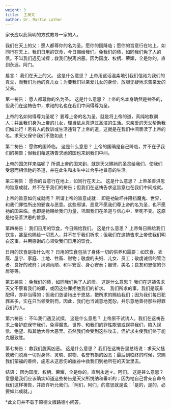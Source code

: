 ```yaml
---
weight: 3
title:  主祷文
author: Dr. Martin Luther
---
```


家长应以此简明的方式教导一家的人。

我们在天上的父：愿人都尊你的名为圣。愿你的国降临；愿你的旨意行在地上，如同行在天上。我们日用的饮食，今日赐给我们。免我们的债，如同我们免了人的债。不叫我们遇见试探；救我们脱离凶恶。因为国度、权柄、荣耀，全是你的，直到永远。阿门。

启言：
我们在天上的父。
这是什么意思？ 上帝用这话温柔地引我们信祂为我们的真父，而我们为祂的真儿女；为要我们以亲爱儿女的身份，放胆无疑地求告亲爱的父亲。

第一祷告：
愿人都尊你的名为圣。
这是什么意思？ 上帝的名本身确然是神圣的，但我们在这祷告中，求祂的名也在我们中间得尊为圣。

上帝的名如何得尊为圣呢？ 要尊上帝的名为圣，就是将上帝的道，真纯地教训人；并且我们身为上帝的儿女，理当依从真道过圣洁的生活。求亲爱的天父帮助我们如此行！若有人的教训或生活违背了上帝的道，这就是在我们中间亵渎了上帝的名。求天父保守我们不致如此！

第二祷告：
愿你的国降临。
这是什么意思？ 上帝的国确是自己降临，并不在乎我们的祷告；但我们藉这祷告求祂的国也来到我们中间。

上帝的国怎样来临呢？ 所谓上帝的国来到，就是天父赐衪的圣灵给我们，使我们受恩而相信祂的圣道，并在此生和永生中过合乎衪旨意的生活。

第三祷告：
愿你的旨意行在地上，如同行在天上。
这是什么意思？ 上帝圣善洪恩的旨意成就，并不在乎我们的祷告；但我们在这祷告求这旨意也在我们中间成就。

上帝的旨意如何成就呢？ 所谓上帝的旨意成就： 即是衪破坏并阻挡魔鬼、世界，和我们罪性所出的邪谋与恶意。这些邪谋、恶意不愿我们尊上帝的名为圣，也不愿衪的国来临。也即是衪赐给我们力量，巩固我们在圣道与信心中，至死不变。这原是衪圣善洪恩的旨意。

第四祷告：
我们日用的饮食，今日赐给我们。
这是什么意思？ 上帝每日赐给我们饮食，甚至也赐给一切恶人，并不在乎我们祈求；但我们在这祷告求上帝使我们明白这事，并用感谢的心领受我们日用的饮食。

日用的饮食是指什么呢？ 日用的饮食包括了身体一切的供养和需要：如饮食、衣履、屋宇、家庭、土地、牲畜、财物；敬虔的夫妇、儿女、员工；敬虔诚信的管治者、良好的政府；风调雨顺、和平安妥、身心安泰；自律、美名；良友和忠信的邻居等等。

第五祷告：
免我们的债，如同我们免了人的债。
这是什么意思？ 我们在这祷告求天父不察看我们的罪，或因这些罪拒绝我们的祈求。　我们所求的事，我们是既非配得，亦非当得的；但我们恳请衪出于恩慈，把所求的赐给我们；因为我们每日犯罪甚多，实在只当领受刑罚。因此，我们也当诚意地宽恕，并乐意地善待那些得罪我们的人。

第六祷告：
不叫我们遇见试探。
这是什么意思？ 上帝原不试诱人。我们在这祷告求上帝护庇保守我们，免得魔鬼、世界、和我们的罪性欺骗或误导我们，陷入误信、绝望、和其他大辱大恶里。虽然我们会受到这些攻击，但祈求主使我们终于能克服致胜。

第七祷告：
救我们脱离凶恶。
这是什么意思？ 我们在这祷告里总结说：求天父拯救我们脱离一切对身体、灵魂、财物、名誉有损的凶恶；最后到临终的时候，求赐我们蒙福的善终，施恩从这悲伤的幽谷中救我们到衪所在的天堂里去。

结语：
因为国度、权柄、荣耀，全是你的，直到永远＊。阿们。
这是甚么意思？ 意思是我们应该确实知道这些祷告是天父所悦纳和垂听的；因为衪自己曾亲自命令我们这样祷告，并应许听允我们。「阿们，阿们」的意思就是说：「是的，是的，必要如此成就。」

*此文句并不载于原德文版路德小问答。
